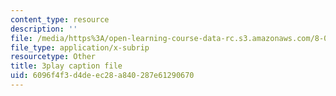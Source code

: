 ```yaml
---
content_type: resource
description: ''
file: /media/https%3A/open-learning-course-data-rc.s3.amazonaws.com/8-06-quantum-physics-iii-spring-2018/6096f4f3d4deec28a840287e61290670_OCbC7fRsL7k.srt
file_type: application/x-subrip
resourcetype: Other
title: 3play caption file
uid: 6096f4f3-d4de-ec28-a840-287e61290670
---
```

